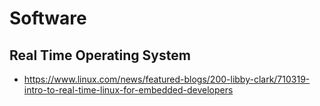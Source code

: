 # Software

## Real Time Operating System

- https://www.linux.com/news/featured-blogs/200-libby-clark/710319-intro-to-real-time-linux-for-embedded-developers
